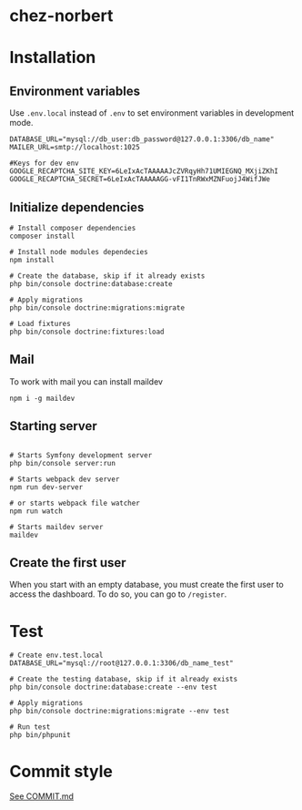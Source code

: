 # chez-norbert

# Installation

## Environment variables

Use `.env.local` instead of `.env` to set environment variables in development mode.

```dotenv
DATABASE_URL="mysql://db_user:db_password@127.0.0.1:3306/db_name"
MAILER_URL=smtp://localhost:1025

#Keys for dev env
GOOGLE_RECAPTCHA_SITE_KEY=6LeIxAcTAAAAAJcZVRqyHh71UMIEGNQ_MXjiZKhI
GOOGLE_RECAPTCHA_SECRET=6LeIxAcTAAAAAGG-vFI1TnRWxMZNFuojJ4WifJWe
```

## Initialize dependencies

```shell script
# Install composer dependencies
composer install

# Install node modules dependecies
npm install

# Create the database, skip if it already exists
php bin/console doctrine:database:create

# Apply migrations
php bin/console doctrine:migrations:migrate

# Load fixtures
php bin/console doctrine:fixtures:load
```

## Mail

To work with mail you can install maildev 

```shell script
npm i -g maildev
```

## Starting server

```shell script

# Starts Symfony development server
php bin/console server:run

# Starts webpack dev server
npm run dev-server

# or starts webpack file watcher
npm run watch

# Starts maildev server
maildev
```

## Create the first user

When you start with an empty database, you must create the first user to access the dashboard.
To do so, you can go to `/register`.

# Test

````shell script
# Create env.test.local
DATABASE_URL="mysql://root@127.0.0.1:3306/db_name_test"

# Create the testing database, skip if it already exists
php bin/console doctrine:database:create --env test

# Apply migrations
php bin/console doctrine:migrations:migrate --env test

# Run test
php bin/phpunit
````

# Commit style

[See COMMIT.md](COMMIT.md)